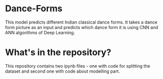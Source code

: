# Dance-Forms
This model predicts different Indian classical dance forms. It takes a dance form picture as an input and predicts which dance form it is using CNN and ANN algorithms of Deep Learning.
# What's in the repository?
This repository contains two ipynb files - one with code for splitting the dataset and second one with code about modelling part.

